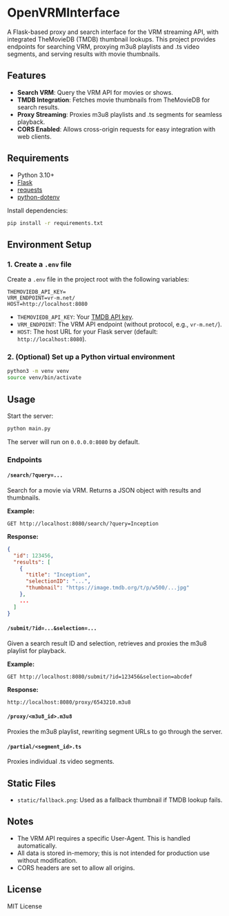 # OpenVRMInterface

A Flask-based proxy and search interface for the VRM streaming API, with integrated TheMovieDB (TMDB) thumbnail lookups. This project provides endpoints for searching VRM, proxying m3u8 playlists and .ts video segments, and serving results with movie thumbnails.

## Features

- **Search VRM**: Query the VRM API for movies or shows.
- **TMDB Integration**: Fetches movie thumbnails from TheMovieDB for search results.
- **Proxy Streaming**: Proxies m3u8 playlists and .ts segments for seamless playback.
- **CORS Enabled**: Allows cross-origin requests for easy integration with web clients.

## Requirements

- Python 3.10+
- [Flask](https://flask.palletsprojects.com/)
- [requests](https://docs.python-requests.org/)
- [python-dotenv](https://pypi.org/project/python-dotenv/)

Install dependencies:

```bash
pip install -r requirements.txt
```

## Environment Setup

### 1. Create a `.env` file

Create a `.env` file in the project root with the following variables:

```env
THEMOVIEDB_API_KEY=
VRM_ENDPOINT=vr-m.net/
HOST=http://localhost:8080
```

- `THEMOVIEDB_API_KEY`: Your [TMDB API key](https://www.themoviedb.org/documentation/api).
- `VRM_ENDPOINT`: The VRM API endpoint (without protocol, e.g., `vr-m.net/`).
- `HOST`: The host URL for your Flask server (default: `http://localhost:8080`).

### 2. (Optional) Set up a Python virtual environment

```bash
python3 -m venv venv
source venv/bin/activate
```

## Usage

Start the server:

```bash
python main.py
```

The server will run on `0.0.0.0:8080` by default.

### Endpoints

#### `/search/?query=...`

Search for a movie via VRM. Returns a JSON object with results and thumbnails.

**Example:**

```http
GET http://localhost:8080/search/?query=Inception
```

**Response:**

```json
{
  "id": 123456,
  "results": [
    {
      "title": "Inception",
      "selectionID": "...",
      "thumbnail": "https://image.tmdb.org/t/p/w500/...jpg"
    },
    ...
  ]
}
```

#### `/submit/?id=...&selection=...`

Given a search result ID and selection, retrieves and proxies the m3u8 playlist for playback.

**Example:**

```http
GET http://localhost:8080/submit/?id=123456&selection=abcdef
```

**Response:**

```text
http://localhost:8080/proxy/6543210.m3u8
```

#### `/proxy/<m3u8_id>.m3u8`

Proxies the m3u8 playlist, rewriting segment URLs to go through the server.

#### `/partial/<segment_id>.ts`

Proxies individual .ts video segments.

## Static Files

- `static/fallback.png`: Used as a fallback thumbnail if TMDB lookup fails.

## Notes

- The VRM API requires a specific User-Agent. This is handled automatically.
- All data is stored in-memory; this is not intended for production use without modification.
- CORS headers are set to allow all origins.

## License

MIT License
